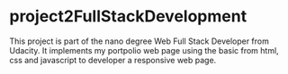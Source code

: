 # project2FullStackDevelopment

This project is part of the nano degree Web Full Stack Developer from Udacity. It implements my portpolio web page using the basic from html, css and javascript to developer a responsive web page.
